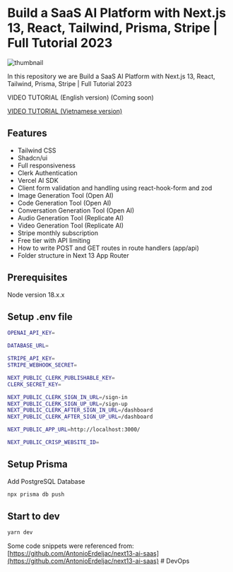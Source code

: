 # Build a SaaS AI Platform with Next.js 13, React, Tailwind, Prisma, Stripe | Full Tutorial 2023
![thumbnail](https://github.com/kungfu321/project-ai-sass/assets/10558363/656fe339-07c7-4be8-b4d2-c65bc0485eea)

In this repository we are Build a SaaS AI Platform with Next.js 13, React, Tailwind, Prisma, Stripe | Full Tutorial 2023

VIDEO TUTORIAL (English version) (Coming soon)

[VIDEO TUTORIAL (Vietnamese version)](https://youtu.be/X8Qd7SMbfaQ)

## Features
- Tailwind CSS
- Shadcn/ui
- Full responsiveness
- Clerk Authentication
- Vercel AI SDK
- Client form validation and handling using react-hook-form and zod
- Image Generation Tool (Open AI)
- Code Generation Tool (Open AI)
- Conversation Generation Tool (Open AI)
- Audio Generation Tool (Replicate AI)
- Video Generation Tool (Replicate AI)
- Stripe monthly subscription
- Free tier with API limiting
- How to write POST and GET routes in route handlers (app/api)
- Folder structure in Next 13 App Router

## Prerequisites
Node version 18.x.x
## Setup .env file

```bash
OPENAI_API_KEY=

DATABASE_URL=

STRIPE_API_KEY=
STRIPE_WEBHOOK_SECRET=

NEXT_PUBLIC_CLERK_PUBLISHABLE_KEY=
CLERK_SECRET_KEY=

NEXT_PUBLIC_CLERK_SIGN_IN_URL=/sign-in
NEXT_PUBLIC_CLERK_SIGN_UP_URL=/sign-up
NEXT_PUBLIC_CLERK_AFTER_SIGN_IN_URL=/dashboard
NEXT_PUBLIC_CLERK_AFTER_SIGN_UP_URL=/dashboard

NEXT_PUBLIC_APP_URL=http://localhost:3000/

NEXT_PUBLIC_CRISP_WEBSITE_ID=
```

## Setup Prisma
Add PostgreSQL Database

```bash
npx prisma db push
```

## Start to dev

```bash
yarn dev
```

Some code snippets were referenced from: [https://github.com/AntonioErdeljac/next13-ai-saas](https://github.com/AntonioErdeljac/next13-ai-saas)
#   D e v O p s  
 